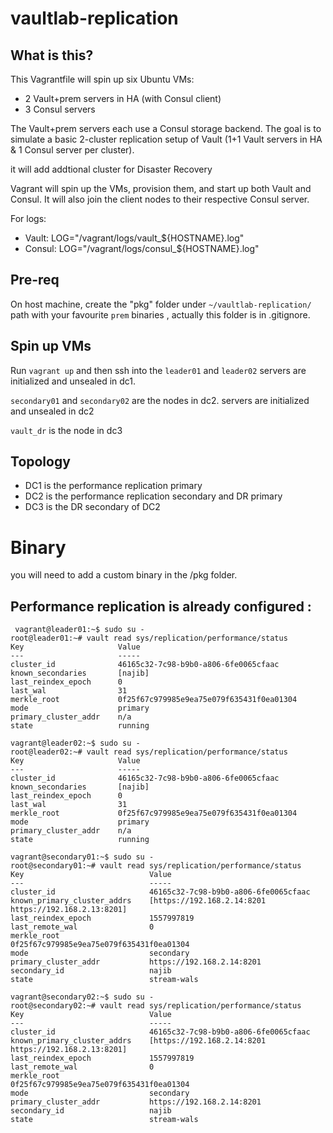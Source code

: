 
# vaultlab-replication

## What is this?

This Vagrantfile will spin up six Ubuntu  VMs: 

* 2 Vault+prem servers in HA (with Consul client)
* 3 Consul servers

The Vault+prem servers each use a Consul storage backend. The goal is to simulate a basic 2-cluster replication setup of Vault (1+1 Vault servers in HA & 1 Consul server per cluster). 

it will add addtional cluster for Disaster Recovery

Vagrant will spin up the VMs, provision them, and start up both Vault and Consul. It will also join the client nodes to their respective Consul server. 

For logs:

* Vault: LOG="/vagrant/logs/vault_${HOSTNAME}.log"
* Consul: LOG="/vagrant/logs/consul_${HOSTNAME}.log"

## Pre-req

On host machine, create the "pkg" folder under `~/vaultlab-replication/` path with your favourite `prem` binaries , actually this folder is in .gitignore.



## Spin up VMs

Run `vagrant up` and then ssh into the `leader01` and `leader02` servers are initialized and unsealed in dc1.

`secondary01` and `secondary02` are the nodes in dc2. servers are initialized and unsealed in dc2

`vault_dr` is the node in dc3

## Topology 

* DC1 is the performance replication primary
* DC2 is the performance replication secondary and DR primary
* DC3 is the DR secondary of DC2

# Binary

you will need to add a custom binary in the /pkg folder.

## Performance replication is already configured :

```
 vagrant@leader01:~$ sudo su -
root@leader01:~# vault read sys/replication/performance/status
Key                     Value
---                     -----
cluster_id              46165c32-7c98-b9b0-a806-6fe0065cfaac
known_secondaries       [najib]
last_reindex_epoch      0
last_wal                31
merkle_root             0f25f67c979985e9ea75e079f635431f0ea01304
mode                    primary
primary_cluster_addr    n/a
state                   running

```

```
vagrant@leader02:~$ sudo su -
root@leader02:~# vault read sys/replication/performance/status
Key                     Value
---                     -----
cluster_id              46165c32-7c98-b9b0-a806-6fe0065cfaac
known_secondaries       [najib]
last_reindex_epoch      0
last_wal                31
merkle_root             0f25f67c979985e9ea75e079f635431f0ea01304
mode                    primary
primary_cluster_addr    n/a
state                   running
```

```
vagrant@secondary01:~$ sudo su -
root@secondary01:~# vault read sys/replication/performance/status
Key                            Value
---                            -----
cluster_id                     46165c32-7c98-b9b0-a806-6fe0065cfaac
known_primary_cluster_addrs    [https://192.168.2.14:8201 https://192.168.2.13:8201]
last_reindex_epoch             1557997819
last_remote_wal                0
merkle_root                    0f25f67c979985e9ea75e079f635431f0ea01304
mode                           secondary
primary_cluster_addr           https://192.168.2.14:8201
secondary_id                   najib
state                          stream-wals
```

```
vagrant@secondary02:~$ sudo su -
root@secondary02:~# vault read sys/replication/performance/status
Key                            Value
---                            -----
cluster_id                     46165c32-7c98-b9b0-a806-6fe0065cfaac
known_primary_cluster_addrs    [https://192.168.2.14:8201 https://192.168.2.13:8201]
last_reindex_epoch             1557997819
last_remote_wal                0
merkle_root                    0f25f67c979985e9ea75e079f635431f0ea01304
mode                           secondary
primary_cluster_addr           https://192.168.2.14:8201
secondary_id                   najib
state                          stream-wals
```
